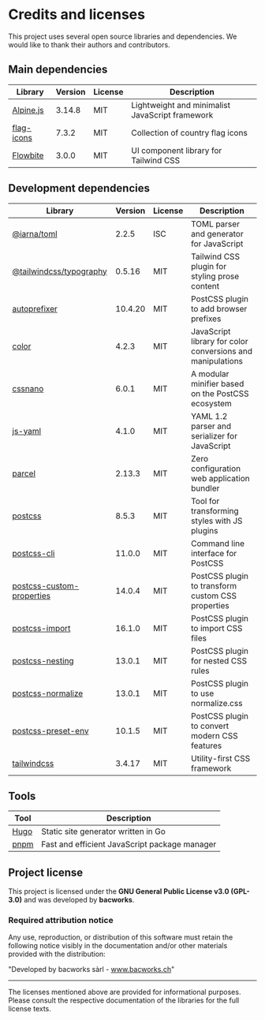 # Credits and licenses

This project uses several open source libraries and dependencies. We would like to thank their authors and contributors.

## Main dependencies

| Library | Version | License | Description |
|--------------|---------|---------|-------------|
| [Alpine.js](https://alpinejs.dev/) | 3.14.8 | MIT | Lightweight and minimalist JavaScript framework |
| [flag-icons](https://github.com/lipis/flag-icons) | 7.3.2 | MIT | Collection of country flag icons |
| [Flowbite](https://flowbite.com/) | 3.0.0 | MIT | UI component library for Tailwind CSS |

## Development dependencies

| Library | Version | License | Description |
|--------------|---------|---------|-------------|
| [@iarna/toml](https://github.com/iarna/iarna-toml) | 2.2.5 | ISC | TOML parser and generator for JavaScript |
| [@tailwindcss/typography](https://github.com/tailwindlabs/tailwindcss-typography) | 0.5.16 | MIT | Tailwind CSS plugin for styling prose content |
| [autoprefixer](https://github.com/postcss/autoprefixer) | 10.4.20 | MIT | PostCSS plugin to add browser prefixes |
| [color](https://github.com/Qix-/color) | 4.2.3 | MIT | JavaScript library for color conversions and manipulations |
| [cssnano](https://cssnano.co/) | 6.0.1 | MIT | A modular minifier based on the PostCSS ecosystem |
| [js-yaml](https://github.com/nodeca/js-yaml) | 4.1.0 | MIT | YAML 1.2 parser and serializer for JavaScript |
| [parcel](https://parceljs.org/) | 2.13.3 | MIT | Zero configuration web application bundler |
| [postcss](https://postcss.org/) | 8.5.3 | MIT | Tool for transforming styles with JS plugins |
| [postcss-cli](https://github.com/postcss/postcss-cli) | 11.0.0 | MIT | Command line interface for PostCSS |
| [postcss-custom-properties](https://github.com/csstools/postcss-custom-properties) | 14.0.4 | MIT | PostCSS plugin to transform custom CSS properties |
| [postcss-import](https://github.com/postcss/postcss-import) | 16.1.0 | MIT | PostCSS plugin to import CSS files |
| [postcss-nesting](https://github.com/csstools/postcss-nesting) | 13.0.1 | MIT | PostCSS plugin for nested CSS rules |
| [postcss-normalize](https://github.com/csstools/postcss-normalize) | 13.0.1 | MIT | PostCSS plugin to use normalize.css |
| [postcss-preset-env](https://github.com/csstools/postcss-preset-env) | 10.1.5 | MIT | PostCSS plugin to convert modern CSS features |
| [tailwindcss](https://tailwindcss.com/) | 3.4.17 | MIT | Utility-first CSS framework |

## Tools

| Tool | Description |
|-------|-------------|
| [Hugo](https://gohugo.io/) | Static site generator written in Go |
| [pnpm](https://pnpm.io/) | Fast and efficient JavaScript package manager |

## Project license

This project is licensed under the **GNU General Public License v3.0 (GPL-3.0)** and was developed by **bacworks**.

### Required attribution notice

Any use, reproduction, or distribution of this software must retain the following notice visibly in the documentation and/or other materials provided with the distribution:

"Developed by bacworks sàrl - www.bacworks.ch"

---

The licenses mentioned above are provided for informational purposes. Please consult the respective documentation of the libraries for the full license texts.